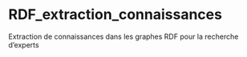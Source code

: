 # RDF_extraction_connaissances
Extraction de connaissances dans les graphes RDF pour la recherche d’experts 
